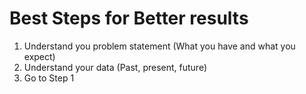 # Best Steps for Better results
1. Understand you problem statement (What you have and what you expect)
2. Understand your data (Past, present, future)
3. Go to Step 1
